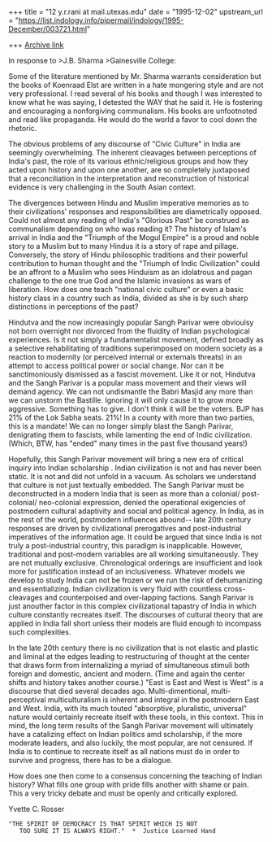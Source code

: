 +++
title = "12 y.r.rani at mail.utexas.edu"
date = "1995-12-02"
upstream_url = "https://list.indology.info/pipermail/indology/1995-December/003721.html"

+++
[Archive link](https://list.indology.info/pipermail/indology/1995-December/003721.html)

In response to  >J.B. Sharma >Gainesville College:

Some of the literature mentioned by Mr. Sharma warrants consideration but
the books of Koenraad Elst are written in a hate mongering style and are
not very professional. I read several of his books and though I was
interested to know what he was saying, I detested the WAY that he said it.
He is fostering and encouraging a nonforgiving communalism.  His books are
unfootnoted and read like propaganda.  He would do the world a favor to
cool down the rhetoric.

The obvious problems of any discourse of "Civic Culture" in India are
seemingly overwhelming. The inherent cleavages between perceptions of
India's past, the role of its various ethnic/religious groups and how they
acted upon history and upon one another, are so completely juxtaposed that
a reconciliation in the interpretation and reconstruction of historical
evidence is very challenging in the South Asian context.

The divergences between Hindu and Muslim imperative memories as to their
civilizations' responses and responsibilities are diametrically opposed.
Could not almost any reading of India's "Glorious Past" be construed as
communalism depending on who was reading it?  The history of Islam's
arrival in India and the "Triumph of the Mogul Empire" is a proud and noble
story to a Muslim but to many Hindus it is a story of rape and pillage.
Conversely, the story of Hindu philosophic traditions and their powerful
contribution to human thought and the "Triumph of Indic Civilization"
could be an affront to a Muslim who sees Hinduism as an idolatrous and
pagan challenge to the one true God and the Islamic invasions as wars of
liberation.  How does one teach "national civic culture" or even  a basic
history class in a country such as India, divided as she is by such sharp
distinctions in perceptions of the past?

Hindutva and the now increasingly popular Sangh Parivar were obvioulsy not
born overnight nor divorced from the fluidity of Indian psychological
experiences.  Is it not simply a fundamentalist movement, defined broadly
as a selective rehabilitating of traditions superimposed on modern society
as a reaction to modernity (or perceived internal or externals threats) in
an attempt to access political power or social change.  Nor can it be
sanctimoniously dismissed as a fascist movement.  Like it or not, Hindutva
and the Sangh Parivar is a popular mass movement and their views will
demand agency.  We can not undismantle the Babri Masjid any more than we
can unstorm the Bastille.  Ignoring it will only cause it to grow more
aggressive.  Something has to give.  I don't think it will be the voters.
BJP has 21% of the Lok Sabha seats.  21%!  In a county with more than two
parties, this is a mandate!  We can no longer simply blast the Sangh
Parivar, denigrating them to fascists, while lamenting the end of Indic
civilization.  (Which, BTW, has "ended" many times in the past five
thousand years!)

Hopefully, this Sangh Parivar movement will bring a new era of critical
inquiry into Indian scholarship .  Indian civilization is not and has never
been static.   It is not and did not unfold in a vacuum.  As scholars we
understand that culture is not just textually embedded.  The Sangh Parivar
must be deconstructed in a modern India that is seen as more than a
colonial/ post-colonial/ neo-colonial expression, denied the operational
exigencies of postmodern cultural adaptivity and social and political
agency.  In India, as in the rest of the world, postmodern influences
abound-- late 20th century responses are driven by civilizational
prerogatives and post-industrial imperatives of the information age.  It
could be argued that since India is not truly a post-industrial country,
this paradigm is inapplicable. However, traditional and post-modern
variables are all working simultaneously.  They are not mutually exclusive.
Chronological orderings are insufficient and look more for justification
instead of an inclusiveness.  Whatever models we develop to study India can
not be frozen or we run the risk of dehumanizing and essentializing.
Indian civilization is very fluid with countless cross-cleavages and
counterpoised and over-lapping factions.  Sangh Parivar is just anouther
factor in this complex civilizational tapastry of India in which culture
constantly recreates itself.  The discourses of cultural theory that are
applied in India fall short unless their models are fluid enough to
incompass such complexities.

In the late 20th century there is no civilization that is not elastic and
plastic and liminal at the edges leading to restructuring of thought at the
center that draws form from internalizing a myriad of simultaneous stimuli
both foreign and domestic, ancient and modern.  (Time and again the center
shifts and history takes another course.)  "East is East and West is West"
is a discourse that died several decades ago.  Multi-dimentional,
multi-perceptival multiculturalism is inherent and integral in the
postmodern East and West.  India, with its much touted "absorptive,
pluralistic, universal" nature would certainly recreate itself with these
tools, in this context.  This in mind, the long term results of the Sangh
Parivar movement will ultimately have a catalizing effect on Indian
politics amd scholarship, if the more moderate leaders, and also luckily,
the most popular, are not censured. If India is to continue to recreate
itself as all nations must do in order to survive and progress, there has
to be a dialogue.

How does one then come to a consensus concerning the teaching of Indian
history?  What fills one group with pride fills another with shame or pain.
This a very tricky debate and must be openly and critically explored.



Yvette C. Rosser

~~~~~~~~~~~~~~~~~~~~~~~~~~~~~~~~~~~~~~~~~~~~~~~~~
"THE SPIRIT OF DEMOCRACY IS THAT SPIRIT WHICH IS NOT
   TOO SURE IT IS ALWAYS RIGHT."  *  Justice Learned Hand
~~~~~~~~~~~~~~~~~~~~~~~~~~~~~~~~~~~~~~~~~~~~~~~~~







